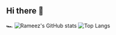 ## Hi there 👋
🏎
![Rameez's GitHub stats](https://github-readme-stats.vercel.app/api?username=freakin23&show_icons=true&rank_icons=github&theme=gradient)
![Top Langs](https://github-readme-stats.vercel.app/api/top-langs/?username=freakin23&layout=compact)
<!--
**freakin23/freakin23** is a ✨ _special_ ✨ repository because its `README.md` (this file) appears on your GitHub profile.

Here are some ideas to get you started:

- 🔭 I’m currently working on ...
- 🌱 I’m currently learning ...
- 👯 I’m looking to collaborate on ...
- 🤔 I’m looking for help with ...
- 💬 Ask me about ...
- 📫 How to reach me: ...
- 😄 Pronouns: ...
- ⚡ Fun fact: ...
-->
